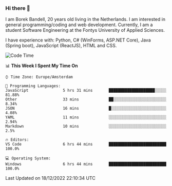### Hi there 👋

I am Borek Bandell, 20 years old living in the Netherlands. I am interested in general programming/coding and web development. Currently, I am a student Software Engineering at the Fontys University of Applied Sciences.

I have experience with: Python, C# (WinForms, ASP.NET Core), Java (Spring boot), JavaScript (ReactJS), HTML and CSS.

<!--START_SECTION:waka-->
![Code Time](http://img.shields.io/badge/Code%20Time-314%20hrs%2010%20mins-blue)

📊 **This Week I Spent My Time On** 

```text
⌚︎ Time Zone: Europe/Amsterdam

💬 Programming Languages: 
JavaScript               5 hrs 31 mins       ████████████████████░░░░░   81.88% 
Other                    33 mins             ██░░░░░░░░░░░░░░░░░░░░░░░   8.34% 
JSON                     16 mins             █░░░░░░░░░░░░░░░░░░░░░░░░   4.08% 
YAML                     11 mins             ░░░░░░░░░░░░░░░░░░░░░░░░░   2.94% 
Markdown                 10 mins             ░░░░░░░░░░░░░░░░░░░░░░░░░   2.5%

🔥 Editors: 
VS Code                  6 hrs 44 mins       █████████████████████████   100.0%

💻 Operating System: 
Windows                  6 hrs 44 mins       █████████████████████████   100.0%

```


 Last Updated on 18/12/2022 22:10:34 UTC
<!--END_SECTION:waka-->

<!--**tcBorek2002/tcBorek2002** is a ✨ _special_ ✨ repository because its `README.md` (this file) appears on your GitHub profile.

Here are some ideas to get you started:

- 🔭 I’m currently working on ...
- 🌱 I’m currently learning ...
- 👯 I’m looking to collaborate on ...
- 🤔 I’m looking for help with ...
- 💬 Ask me about ...
- 📫 How to reach me: ...
- 😄 Pronouns: ...
- ⚡ Fun fact: ...
-->
